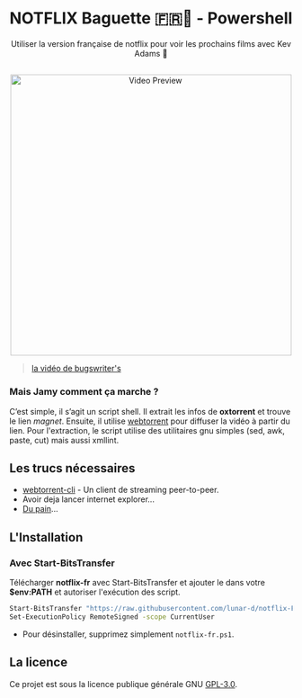 <h1 align="center">NOTFLIX Baguette 🇫🇷🥖 - Powershell</h1>
<p align="center">Utiliser la version française de notflix pour voir les prochains films avec Kev Adams 🍷</p>

##
<p align="center">
<img src="./preview.gif" alt="Video Preview" width="500px">
</p>

> [la vidéo de bugswriter's](https://youtu.be/RFJCL9C46Mc)

### Mais Jamy comment ça marche ?

C’est simple, il s’agit un script shell. Il extrait les infos de **oxtorrent** et trouve le lien *magnet*.
Ensuite, il utilise [webtorrent](https://webtorrent.io/) pour diffuser la vidéo à partir du lien.
Pour l'extraction, le script utilise des utilitaires gnu simples (sed, awk, paste, cut) mais aussi xmllint.

## Les trucs nécessaires

* [webtorrent-cli](https://webtorrent.io) - Un client de streaming peer-to-peer.
* Avoir deja lancer internet explorer...
* [Du pain](https://youtu.be/biRzNHnvoC0?t=22)...

## L'Installation

### Avec Start-BitsTransfer
Télécharger **notflix-fr** avec Start-BitsTransfer et ajouter le dans votre **$env:PATH** et autoriser l'exécution des script.

```sh
Start-BitsTransfer "https://raw.githubusercontent.com/lunar-d/notflix-FR/win32/notflix" -Destination "~\AppData\Local\Microsoft\WindowsApps\notflix-fr.ps1"
Set-ExecutionPolicy RemoteSigned -scope CurrentUser
```
- Pour désinstaller, supprimez simplement `notflix-fr.ps1`.

## La licence
Ce projet est sous la licence publique générale GNU [GPL-3.0](http://www.gnu.org/licenses/gpl-3.0.txt).